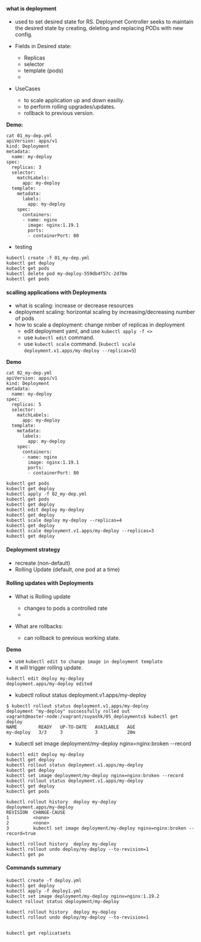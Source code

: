 #### what is deployment
- used to set desired state for RS. Deploymet Controller seeks to maintain the desired state by creating, deleting and replacing PODs with new config.

- Fields in Desired state:
  - Replicas
  - selector
  - template (pods)
  - 
  
- UseCases
  - to scale application up and down easiliy.
  - to perform rolling upgrades/updates.
  - rollback to previous version.


**Demo:**


```
cat 01_my-dep.yml
apiVersion: apps/v1
kind: Deployment
metadata:
  name: my-deploy
spec:
  replicas: 3
  selector:
    matchLabels:
      app: my-deploy
  template:
    metadata:
      labels:
        app: my-deploy
    spec:
      containers:
      - name: nginx
        image: nginx:1.19.1
        ports:
        - containerPort: 80
```

- testing

```
kubectl create -f 01_my-dep.yml
kubectl get deploy
kubeclt get pods
kubectl delete pod my-deploy-559db4f57c-2d78m
kubectl get pods
```


#### scalling applications with Deployments
- what is scaling: increase or decrease resources 
- deployment scaling: horizontal scaling by increasing/decreasing number of pods
- how to scale a deployment: change nmber of replicas in deployment
  - edit deployment yaml, and use `kubectl apply -f <>`
  - use `kubectl edit` command.
  - use `kubectl scale` command. (`kubectl scale deployment.v1.apps/my-deploy --replicas=5`)


**Demo**

```
cat 02_my-dep.yml
apiVersion: apps/v1
kind: Deployment
metadata:
  name: my-deploy
spec:
  replicas: 5
  selector:
    matchLabels:
      app: my-deploy
  template:
    metadata:
      labels:
        app: my-deploy
    spec:
      containers:
      - name: nginx
        image: nginx:1.19.1
        ports:
        - containerPort: 80
```

```
kubectl get pods
kubeclt get deploy
kubectl apply -f 02_my-dep.yml
kubectl get pods
kubectl get deploy
kubectl edit deploy my-deploy
kubectl get deploy
kubectl scale deploy my-deploy --replicas=4
kubectl get deploy
kubectl scale deployment.v1.apps/my-deploy --replicas=3
kubectl get deploy
```

#### Deployment strategy
- recreate (non-default)
- Rolling Update (default, one pod at a time)






#### Rolling updates with Deployments
- What is Rolling update
  - changes to pods a controlled rate
  - 

- What are rollbacks:
  - can rollback to previous working state.

**Demo**

  - use `kubectl edit to change image in deployment template`
  - it will trigger rolling update.

```
kubectl edit deploy my-deploy
deployment.apps/my-deploy edited  
```

- kubectl rollout status deployment.v1.apps/my-deploy

```
$ kubectl rollout status deployment.v1.apps/my-deploy
deployment "my-deploy" successfully rolled out
vagrant@master-node:/vagrant/suyashk/05_deployments$ kubectl get deploy
NAME        READY   UP-TO-DATE   AVAILABLE   AGE
my-deploy   3/3     3            3           20m
```



- kubectl set image deployment/my-deploy nginx=nginx:broken --record



```
kubectl edit deploy my-deploy
kubectl get deploy
kubectl rollout status deployment.v1.apps/my-deploy
kubectl get deploy
kubectl set image deployment/my-deploy nginx=nginx:broken --record
kubectl rollout status deployment.v1.apps/my-deploy
kubectl get deploy
kubectl get pods
```


```
kubectl rollout history  deploy my-deploy
deployment.apps/my-deploy
REVISION  CHANGE-CAUSE
1         <none>
2         <none>
3         kubectl set image deployment/my-deploy nginx=nginx:broken --record=true

```


```
kubectl rollout history  deploy my-deploy
kubectl rollout undo deploy/my-deploy --to-revision=1
kubectl get po
```

####  Commands summary

```
kubectl create -f deploy.yml
kubectl get deploy
kubectl apply -f deploy1.yml
kubeclt set image deployment/my-deploy nginx=nginx:1.19.2
kubect rollout status deployment/my-deploy

kubectl rollout history  deploy my-deploy
kubectl rollout undo deploy/my-deploy --to-revision=1


kubectl get replicatsets
```
